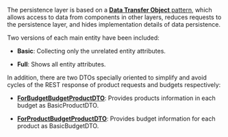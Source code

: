 The persistence layer is based on a [**Data Transfer Object** pattern](https://github.com/Rubru94/tfm-springboot/tree/master/src/main/java/tfm/springboot/dtos), which allows access to data from components in other layers, reduces requests to the persistence layer, and hides implementation details of data persistence.

Two versions of each main entity have been included:

- **Basic**: Collecting only the unrelated entity attributes.

- **Full**: Shows all entity attributes.


In addition, there are two DTOs specially oriented to simplify and avoid cycles of the REST response of product requests and budgets respectively:

- [**ForBudgetBudgetProductDTO**](../src/main/java/tfm/springboot/dtos/ForBudgetBudgetProductDTO.java): Provides products information in each budget as BasicProductDTO.

- [**ForProductBudgetProductDTO**](../src/main/java/tfm/springboot/dtos/ForProductBudgetProductDTO.java): Provides budget information for each product as BasicBudgetDTO.